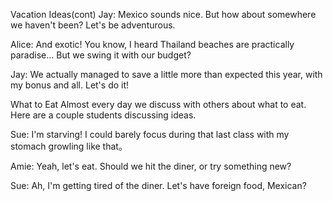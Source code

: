 Vacation Ideas(cont)
Jay: Mexico sounds nice. But how about somewhere we haven't been? Let's be adventurous.

Alice: And exotic! You know, I heard Thailand beaches are practically paradise... But we swing it with our budget?

Jay: We actually managed to save a little more than expected this year, with my bonus and all. Let's do it!

What to Eat
Almost every day we discuss with others about what to eat. Here are a couple students discussing ideas.

Sue: I'm starving! I could barely focus during that last class with my stomach growling like that。

Amie: Yeah, let's eat. Should we hit the diner, or try something new?

Sue: Ah, I'm getting tired of the diner. Let's have foreign food, Mexican?



